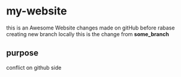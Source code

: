 # my-website
this is an Awesome Website
changes made on gitHub before rabase
creating new branch locally
this is the change from __some_branch__

## purpose
conflict on github side
